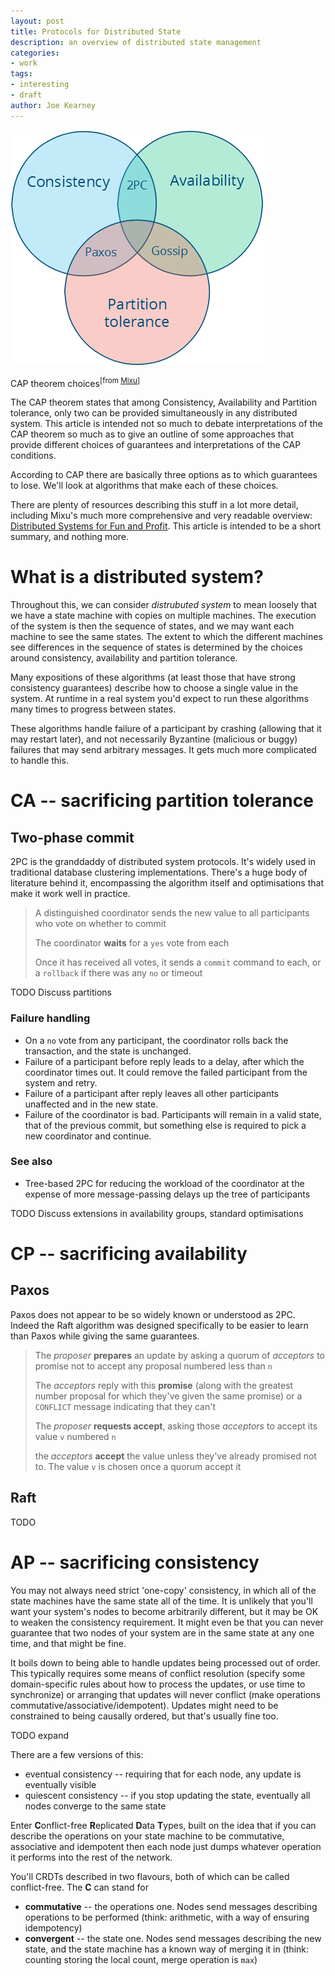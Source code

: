 ```yaml
---
layout: post
title: Protocols for Distributed State
description: an overview of distributed state management
categories:
- work
tags:
- interesting
- draft
author: Joe Kearney
---
```


<div class="inline-image inline-image-right">
  <img src="/images/CAP.png" alt="Available choices satisfying the CAP theorem" title="CAP theorem choices" />
  <div class="inline-image-cap"><p>CAP theorem choices<sup>[from <a href="http://book.mixu.net/distsys/abstractions.html">Mixu</a>]</sup></p></div>
</div>

The CAP theorem states that among Consistency, Availability and Partition tolerance, only two can be provided simultaneously in any distributed system. This article is intended not so much to debate interpretations of the CAP theorem so much as to give an outline of some approaches that provide different choices of guarantees and interpretations of the CAP conditions.

According to CAP there are basically three options as to which guarantees to lose. We'll look at algorithms that make each of these choices.

There are plenty of resources describing this stuff in a lot more detail, including Mixu's much more comprehensive and very readable overview: [Distributed Systems for Fun and Profit](http://book.mixu.net/distsys/index.html). This article is intended to be a short summary, and nothing more.

# What is a distributed system?

Throughout this, we can consider _distrubuted system_ to mean loosely that we have a state machine with copies on multiple machines. The execution of the system is then the sequence of states, and we may want each machine to see the same states. The extent to which the different machines see differences in the sequence of states is determined by the choices around consistency, availability and partition tolerance.

Many expositions of these algorithms (at least those that have strong consistency guarantees) describe how to choose a single value in the system. At runtime in a real system you'd expect to run these algorithms many times to progress between states.

These algorithms handle failure of a participant by crashing (allowing that it may restart later), and not necessarily Byzantine (malicious or buggy) failures that may send arbitrary messages. It gets much more complicated to handle this.

# CA -- sacrificing partition tolerance

## Two-phase commit

2PC is the granddaddy of distributed system protocols. It's widely used in traditional database clustering implementations. There's a huge body of literature behind it, encompassing the algorithm itself and optimisations that make it work well in practice.

> A distinguished coordinator sends the new value to all participants who vote on whether to commit
>
> The coordinator **waits** for a `yes` vote from each
> 
> Once it has received all votes, it sends a `commit` command to each, or a `rollback` if there was any `no` or timeout

<div class="bs-callout bs-callout-danger"><span class="heading">TODO</span> Discuss partitions</div>

### Failure handling

* On a `no` vote from any participant, the coordinator rolls back the transaction, and the state is unchanged.
* Failure of a participant before reply leads to a delay, after which the coordinator times out. It could remove the failed participant from the system and retry.
* Failure of a participant after reply leaves all other participants unaffected and in the new state.
* Failure of the coordinator is bad. Participants will remain in a valid state, that of the previous commit, but something else is required to pick a new coordinator and continue.

### See also

* Tree-based 2PC for reducing the workload of the coordinator at the expense of more message-passing delays up the tree of participants

<div class="bs-callout bs-callout-danger"><span class="heading">TODO</span> Discuss extensions in availability groups, standard optimisations</div>

# CP -- sacrificing availability

## Paxos

Paxos does not appear to be so widely known or understood as 2PC. Indeed the Raft algorithm was designed specifically to be easier to learn than Paxos while giving the same guarantees.

> The _proposer_ **prepares** an update by asking a quorum of _acceptors_ to promise not to accept any proposal numbered less than `n`
>
> The _acceptors_ reply with this **promise** (along with the greatest number proposal for which they've given the same promise) or a `CONFLICT` message indicating that they can't
>
> The _proposer_ **requests accept**, asking those _acceptors_ to accept its value `v` numbered `n`
>
> the _acceptors_ **accept** the value unless they've already promised not to. The value `v` is chosen once a quorum accept it

## Raft

<div class="bs-callout bs-callout-danger"><span class="heading">TODO</span></div>

# AP -- sacrificing consistency

You may not always need strict 'one-copy' consistency, in which all of the state machines have the same state all of the time. It is unlikely that you'll want your system's nodes to become arbitrarily different, but it may be OK to weaken the consistency requirement. It might even be that you can never guarantee that two nodes of your system are in the same state at any one time, and that might be fine.

It boils down to being able to handle updates being processed out of order.  This typically requires some means of conflict resolution (specify some domain-specific rules about how to process the updates, or use time to synchronize) or arranging that updates will never conflict (make operations commutative/associative/idempotent). Updates might need to be constrained to being causally ordered, but that's usually fine too.

<div class="bs-callout bs-callout-danger"><span class="heading">TODO</span> expand</div>

There are a few versions of this:

* eventual consistency -- requiring that for each node, any update is eventually visible
* quiescent consistency -- if you stop updating the state, eventually all nodes converge to the same state

Enter **C**onflict-free **R**eplicated **D**ata **T**ypes, built on the idea that if you can describe the operations on your state machine to be commutative, associative and idempotent then each node just dumps whatever operation it performs into the rest of the network.

You'll CRDTs described in two flavours, both of which can be called conflict-free. The **C** can stand for

* **commutative** -- the operations one. Nodes send messages describing operations to be performed (think: arithmetic, with a way of ensuring idempotency)
* **convergent** -- the state one. Nodes send messages describing the new state, and the state machine has a known way of merging it in (think: counting storing the local count, merge operation is `max`)